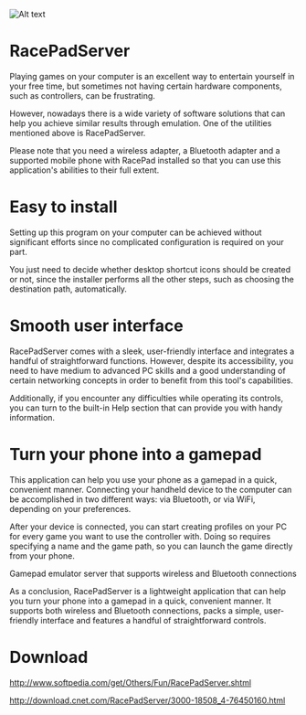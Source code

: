 ![Alt text](https://static.wixstatic.com/media/0efaf2_ecdadcb1b3b64bea98d60bfc8b87cb53.png/v1/fill/w_51,h_50,al_c,usm_0.66_1.00_0.01/0efaf2_ecdadcb1b3b64bea98d60bfc8b87cb53.png "RacePadServer")
# RacePadServer

Playing games on your computer is an excellent way to entertain yourself in your free time, but sometimes not having certain hardware components, such as controllers, can be frustrating.

However, nowadays there is a wide variety of software solutions that can help you achieve similar results through emulation. One of the utilities mentioned above is RacePadServer.

Please note that you need a wireless adapter, a Bluetooth adapter and a supported mobile phone with RacePad installed so that you can use this application's abilities to their full extent.

# Easy to install

Setting up this program on your computer can be achieved without significant efforts since no complicated configuration is required on your part.

You just need to decide whether desktop shortcut icons should be created or not, since the installer performs all the other steps, such as choosing the destination path, automatically.

# Smooth user interface

RacePadServer comes with a sleek, user-friendly interface and integrates a handful of straightforward functions. However, despite its accessibility, you need to have medium to advanced PC skills and a good understanding of certain networking concepts in order to benefit from this tool's capabilities.

Additionally, if you encounter any difficulties while operating its controls, you can turn to the built-in Help section that can provide you with handy information.

# Turn your phone into a gamepad

This application can help you use your phone as a gamepad in a quick, convenient manner. Connecting your handheld device to the computer can be accomplished in two different ways: via Bluetooth, or via WiFi, depending on your preferences.

After your device is connected, you can start creating profiles on your PC for every game you want to use the controller with. Doing so requires specifying a name and the game path, so you can launch the game directly from your phone.

Gamepad emulator server that supports wireless and Bluetooth connections

As a conclusion, RacePadServer is a lightweight application that can help you turn your phone into a gamepad in a quick, convenient manner. It supports both wireless and Bluetooth connections, packs a simple, user-friendly interface and features a handful of straightforward controls.

# Download 
http://www.softpedia.com/get/Others/Fun/RacePadServer.shtml

http://download.cnet.com/RacePadServer/3000-18508_4-76450160.html

